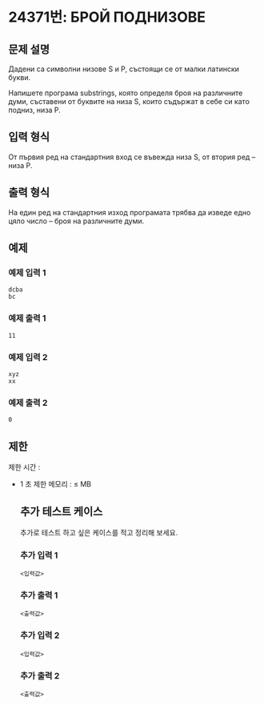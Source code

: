 # 24371번: БРОЙ ПОДНИЗОВЕ

## 문제 설명


<p>Дадени са символни низове S и P, състоящи се от малки латински букви.</p>

<p>Напишете програма substrings, която определя броя на различните думи, съставени от буквите на низа S, които съдържат в себе си като подниз, низа P.</p>



## 입력 형식


<p>От първия ред на стандартния вход се въвежда низа S, от втория ред – низа P.</p>



## 출력 형식


<p>На един ред на стандартния изход програмата трябва да изведе едно цяло число – броя на различните думи.</p>



## 예제

### 예제 입력 1

```
dcba
bc

```

### 예제 출력 1

```
11

```
          

### 예제 입력 2

```
xyz
xx

```

### 예제 출력 2

```
0

```
          

## 제한
제한 시간 : 
			<ul>
	<li>1 초
제한 메모리 : ≤ MB


## 추가 테스트 케이스

추가로 테스트 하고 싶은 케이스를 적고 정리해 보세요.

### 추가 입력 1

```
<입력값>
```

### 추가 출력 1

```
<출력값>
```

### 추가 입력 2

```
<입력값>
```

### 추가 출력 2

```
<출력값>
```
  